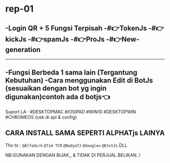 # rep-01


-Login QR + 5 Fungsi Terpisah
-#👉TokenJs
-#👉kickJs
-#👉spamJs
-#👉ProJs
-#👉New-generation
---------
---------
-Fungsi Berbeda 1 sama lain (Tergantung Kebutuhan)
-Cara menggunakan Edit di BotJs (sesuaikan dengan bot yg ingin digunakan)contoh ada d botjs👈
---------------
Suport LA : #DESKTOPMAC #IOSIPAD #WIN10 #DESKTOPWIN #CHROMEOS (cek di api & config)

CARA INSTALL SAMA SEPERTI ALPHATjs LAINYA
---------------

Thx to :
`@Alfadirk`
`@Tim TCR`
`@NadyaTJ`
`@Googlex`
`@EtotJs`
DLL

NB:GUNAKAN DENGAN BIJAK,, & TIDAK DI PERJUAL BELIKAN..!


